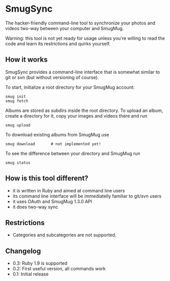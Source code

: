 # SmugSync
The hacker-friendly command-line tool to synchronize your photos and videos two-way between your computer and SmugMug.

Warning: this tool is not yet ready for usage unless you're willing to read the code and learn its restrictions and quirks yourself.


## How it works
SmugSync provides a command-line interface that is somewhat similar to git or svn (but without versioning of course).

To start, initialize a root directory for your SmugMug account:

    smug init
    smug fetch

Albums are stored as subdirs inside the root directory. To upload an album, create a directory for it, copy your images and videos there and run

    smug upload

To download existing albums from SmugMug use

    smug download       # not implemented yet!

To see the difference between your directory and SmugMug run

    smug status


## How is this tool different?
- it is written in Ruby and aimed at command line users
- its command line interface will be immediatelly familiar to git/svn users
- it uses OAuth and SmugMug 1.3.0 API
- it does two-way sync


## Restrictions
- Categories and subcategories are not supported.


## Changelog
- 0.3: Ruby 1.9 is supported
- 0.2: First useful version, all commands work
- 0.1: Initial release
